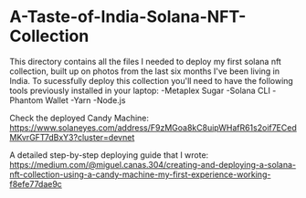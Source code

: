 # A-Taste-of-India-Solana-NFT-Collection
This directory contains all the files I needed to deploy my first solana nft collection, built up on photos from the last six months I've been living in India.
To sucessfully deploy this collection you'll need to have the following tools previously installed in your laptop:
  -Metaplex Sugar
  -Solana CLI
  -Phantom Wallet
  -Yarn
  -Node.js

Check the deployed Candy Machine: https://www.solaneyes.com/address/F9zMGoa8kC8uipWHafR61s2oif7ECedMKvrGFT7dBxY3?cluster=devnet

A detailed step-by-step deploying guide that I wrote: https://medium.com/@miguel.canas.304/creating-and-deploying-a-solana-nft-collection-using-a-candy-machine-my-first-experience-working-f8efe77dae9c
